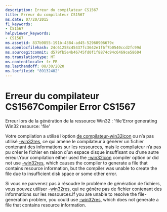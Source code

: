 ```yaml
---
description: Erreur du compilateur CS1567
title: Erreur du compilateur CS1567
ms.date: 07/20/2015
f1_keywords:
- CS1567
helpviewer_keywords:
- CS1567
ms.assetid: 837b9855-191b-4384-ad45-52960906679c
ms.openlocfilehash: 24c61258c45437fc3642e1f6f7b0540ccd2fc99d
ms.sourcegitcommit: d579fb5e4b46745fd0f1f8874c94c6469ce58604
ms.translationtype: MT
ms.contentlocale: fr-FR
ms.lasthandoff: 08/30/2020
ms.locfileid: "89132402"
---
```

# <a name="compiler-error-cs1567"></a><span data-ttu-id="1e530-103">Erreur du compilateur CS1567</span><span class="sxs-lookup"><span data-stu-id="1e530-103">Compiler Error CS1567</span></span>
<span data-ttu-id="1e530-104">Erreur lors de la génération de la ressource Win32 : 'file'</span><span class="sxs-lookup"><span data-stu-id="1e530-104">Error generating Win32 resource: 'file'</span></span>  
  
 <span data-ttu-id="1e530-105">Votre compilation a utilisé l’option [de compilateur-win32icon](../compiler-options/win32icon-compiler-option.md) ou n’a pas utilisé [-win32res](../compiler-options/win32res-compiler-option.md), ce qui amène le compilateur à générer un fichier contenant des informations sur les ressources, mais le compilateur n’a pas pu créer le fichier en raison d’un espace disque insuffisant ou d’une autre erreur.</span><span class="sxs-lookup"><span data-stu-id="1e530-105">Your compilation either used the [-win32icon](../compiler-options/win32icon-compiler-option.md) compiler option or did not use [-win32res](../compiler-options/win32res-compiler-option.md), which causes the compiler to generate a file that contains resource information, but the compiler was unable to create the file due to insufficient disk space or some other error.</span></span>  
  
 <span data-ttu-id="1e530-106">Si vous ne parvenez pas à résoudre le problème de génération de fichiers, vous pouvez utiliser [-win32res](../compiler-options/win32res-compiler-option.md), qui ne génère pas de fichier contenant des informations sur les ressources.</span><span class="sxs-lookup"><span data-stu-id="1e530-106">If you are unable to resolve the file-generation problem, you could use [-win32res](../compiler-options/win32res-compiler-option.md), which does not generate a file that contains resource information.</span></span>
